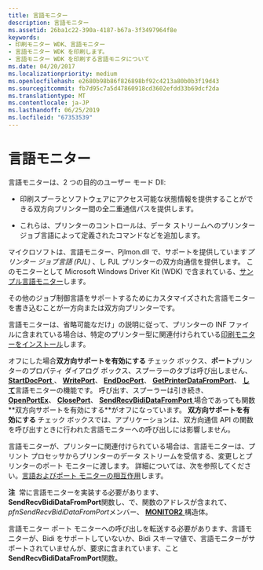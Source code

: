 ```yaml
---
title: 言語モニター
description: 言語モニター
ms.assetid: 26ba1c22-390a-4187-b67a-3f3497964f8e
keywords:
- 印刷モニター WDK、言語モニター
- 言語モニター WDK を印刷します。
- 言語モニター WDK を印刷する言語モニタについて
ms.date: 04/20/2017
ms.localizationpriority: medium
ms.openlocfilehash: e2680b98b86f826898bf92c4213a80b0b3f19d43
ms.sourcegitcommit: fb7d95c7a5d47860918cd3602efdd33b69dcf2da
ms.translationtype: MT
ms.contentlocale: ja-JP
ms.lasthandoff: 06/25/2019
ms.locfileid: "67353539"
---
```

# <a name="language-monitors"></a>言語モニター





言語モニターは、2 つの目的のユーザー モード Dll:

-   印刷スプーラとソフトウェアにアクセス可能な状態情報を提供することができる双方向プリンター間の全二重通信パスを提供します。

-   これらは、プリンターのコントロールは、データ ストリームへのプリンター ジョブ言語によって定義されたコマンドなどを追加します。

マイクロソフトは、言語モニター、Pjlmon.dll で、サポートを提供しています*プリンター ジョブ言語 (PJL)* 、し PJL プリンターの双方向通信を提供します。 このモニターとして Microsoft Windows Driver Kit (WDK) で含まれている、[サンプル言語モニター](sample-language-monitor.md)します。

その他のジョブ制御言語をサポートするためにカスタマイズされた言語モニターを書き込むことが一方向または双方向プリンターです。

言語モニターは、省略可能なだけ」の説明に従って、プリンターの INF ファイルに含まれている場合は、特定のプリンター型に関連付けられている[印刷モニターをインストール](installing-a-print-monitor.md)します。

オフにした場合**双方向サポートを有効にする** チェック ボックス、**ポート**プリンターのプロパティ ダイアログ ボックス、スプーラーのタブは呼び出しません、 [ **StartDocPort** ](https://docs.microsoft.com/previous-versions/ff562710(v=vs.85))、 [ **WritePort**](https://docs.microsoft.com/windows-hardware/drivers/ddi/content/winsplp/nf-winsplp-writeport)、 [ **EndDocPort**](https://docs.microsoft.com/previous-versions/ff548742(v=vs.85))、 [ **GetPrinterDataFromPort**](https://docs.microsoft.com/previous-versions/ff550506(v=vs.85))、 [**して**](https://docs.microsoft.com/windows-hardware/drivers/ddi/content/winsplp/nf-winsplp-readport)言語モニターの機能です。 呼び出す、スプーラーは引き続き、 [ **OpenPortEx**](https://docs.microsoft.com/previous-versions/ff559596(v=vs.85))、 [ **ClosePort**](https://docs.microsoft.com/windows-hardware/drivers/ddi/content/winsplp/nf-winsplp-closeport)、 [ **SendRecvBidiDataFromPort** ](https://docs.microsoft.com/previous-versions/ff562071(v=vs.85))場合であっても関数**双方向サポートを有効にする**がオフになっています。 **双方向サポートを有効にする** チェック ボックスでは、アプリケーションは、双方向通信 API の関数を呼び出すときに行われた言語モニターへの呼び出しには影響しません。

言語モニターが、プリンターに関連付けられている場合は、言語モニターは、プリント プロセッサからプリンターのデータ ストリームを受信する、変更しとプリンターのポート モニターに渡します。 詳細については、次を参照してください。[言語およびポート モニターの相互作用](language-and-port-monitor-interaction.md)します。

**注**  常に言語モニターを実装する必要があります、 **SendRecvBidiDataFromPort**関数し、で、関数のアドレスが含まれて、 *pfnSendRecvBidiDataFromPort*メンバー、 [ **MONITOR2** ](https://docs.microsoft.com/windows-hardware/drivers/ddi/content/winsplp/ns-winsplp-_monitor2)構造体。

言語モニター ポート モニターへの呼び出しを転送する必要があります、言語モニターが、Bidi をサポートしていないか、Bidi スキーマ値で、言語モニターがサポートされていませんが、要求に含まれています、こと**SendRecvBidiDataFromPort**関数。

 

 

 




